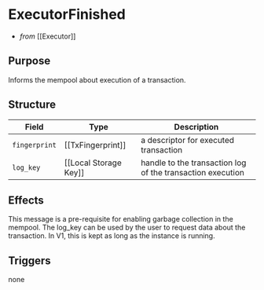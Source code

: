 # ExecutorFinished
<!-- ANCHOR: blurp -->
- _from_ [[Executor]]

## Purpose
Informs the mempool about execution of a transaction.
<!--  do we need this? Cf. "How to give definitive signals for deletion of transaction data" ...  https://github.com/orgs/anoma/projects/14/views/1?pane=issue&itemId=36828426 -->

<!-- ANCHOR_END: blurp -->

<!-- ANCHOR: details -->


## Structure
| Field         | Type                  | Description                                                |
|---------------|-----------------------|------------------------------------------------------------|
| `fingerprint` | [[TxFingerprint]]     | a descriptor for executed transaction                      |
| `log_key`     | [[Local Storage Key]] | handle to the transaction log of the transaction execution |



<!--
```rust!
struct ExecutorFinished {
  executable_hash : Hash, // a hash of the [TransactionExecutable] should uniquely identify it without being too repetitive. 
  timestamp : Timestamp, // the timestamp at which the transaction was executed (represents its position in the Mempool DAG)
}
```
-->

## Effects
This message is a pre-requisite for enabling garbage collection in the mempool.
The log_key can be used by the user to request data about the transaction.
In V1, this is kept as long as the instance is running.
<!--
Also, it allows for compiling block data and signing their hashes as commitment.
-->

## Triggers
none
<!--
- to [[User]],[[Worker]]: [[ExecutionSummary]]  
  send the user information about how the transaction was executed
  including logs, valued read and the like
-->

<!-- ANCHOR_END: details -->
